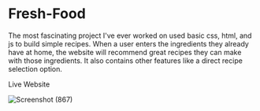 # Fresh-Food
The most fascinating project I've ever worked on used basic css, html, and js to build simple recipes. When a user enters the ingredients they already have at home, the website will recommend great recipes they can make with those ingredients. It also contains other features like a direct recipe selection option.



Live Website 

![Screenshot (867)](https://user-images.githubusercontent.com/60806419/199881762-7bc6c56b-daa8-49bf-82c3-96cb8e21adc6.png)
